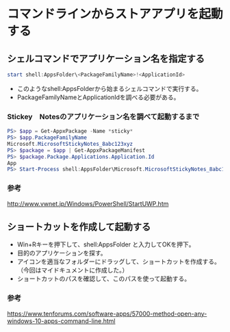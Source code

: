 ﻿# コマンドラインからストアアプリを起動する

## シェルコマンドでアプリケーション名を指定する

```powershell
start shell:AppsFolder\<PackageFamilyName>!<ApplicationId>
```

- このようなshell:AppsFolderから始まるシェルコマンドで実行する。
- PackageFamilyNameとApplicationIdを調べる必要がある。

### Stickey　Notesのアプリケーション名を調べて起動するまで

```powershell
PS> $app = Get-AppxPackage -Name *sticky*
PS> $app.PackageFamilyName
Microsoft.MicrosoftStickyNotes_8abc123xyz
PS> $package = $app | Get-AppxPackageManifest
PS> $package.Package.Applications.Application.Id
App
PS> Start-Process shell:AppsFolder\Microsoft.MicrosoftStickyNotes_8abc123xyz!App
```

### 参考
http://www.vwnet.jp/Windows/PowerShell/StartUWP.htm

## ショートカットを作成して起動する

- Win+Rキーを押下して、shell:AppsFolder と入力してOKを押下。
- 目的のアプリケーションを探す。
- アイコンを適当なフォルダーにドラッグして、ショートカットを作成する。（今回はマイドキュメントに作成した。）
- ショートカットのパスを確認して、このパスを使って起動する。

### 参考
https://www.tenforums.com/software-apps/57000-method-open-any-windows-10-apps-command-line.html
